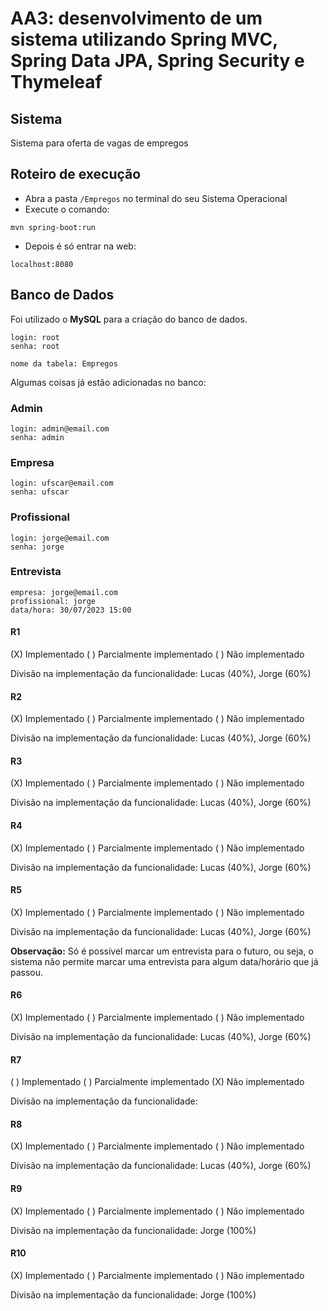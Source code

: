 # AA3: desenvolvimento de um sistema utilizando Spring MVC, Spring Data JPA, Spring Security e Thymeleaf

## Sistema 
Sistema para oferta de vagas de empregos 

## Roteiro de execução 

- Abra a pasta ```/Empregos``` no terminal do seu Sistema Operacional
- Execute o comando:
  
```
mvn spring-boot:run
```

- Depois é só entrar na web:

```
localhost:8080
```

## Banco de Dados
Foi utilizado o **MySQL** para a criação do banco de dados.
```
login: root
senha: root
```

```
nome da tabela: Empregos
```

Algumas coisas já estão adicionadas no banco:

### Admin

```
login: admin@email.com
senha: admin
```
### Empresa

```
login: ufscar@email.com
senha: ufscar
```

### Profissional

```
login: jorge@email.com
senha: jorge
```

### Entrevista

```
empresa: jorge@email.com
profissional: jorge
data/hora: 30/07/2023 15:00
```

#### R1

(X) Implementado ( ) Parcialmente implementado ( ) Não implementado

Divisão na implementação da funcionalidade: Lucas (40%), Jorge (60%)


#### R2

(X) Implementado ( ) Parcialmente implementado ( ) Não implementado

Divisão na implementação da funcionalidade: Lucas (40%), Jorge (60%)


#### R3

(X) Implementado ( ) Parcialmente implementado ( ) Não implementado

Divisão na implementação da funcionalidade: Lucas (40%), Jorge (60%)


#### R4

(X) Implementado ( ) Parcialmente implementado ( ) Não implementado

Divisão na implementação da funcionalidade: Lucas (40%), Jorge (60%)

#### R5

(X) Implementado ( ) Parcialmente implementado ( ) Não implementado

Divisão na implementação da funcionalidade: Lucas (40%), Jorge (60%)

**Observação:** Só é possível marcar um entrevista para o futuro, ou seja, o sistema não permite marcar uma entrevista para algum data/horário que já passou.


#### R6

(X) Implementado ( ) Parcialmente implementado ( ) Não implementado

Divisão na implementação da funcionalidade: Lucas (40%), Jorge (60%)


#### R7

( ) Implementado  ( ) Parcialmente implementado (X) Não implementado

Divisão na implementação da funcionalidade:

#### R8

(X) Implementado ( ) Parcialmente implementado ( ) Não implementado

Divisão na implementação da funcionalidade: Lucas (40%), Jorge (60%)

#### R9

(X) Implementado ( ) Parcialmente implementado ( ) Não implementado

Divisão na implementação da funcionalidade: Jorge (100%)

#### R10

(X) Implementado ( ) Parcialmente implementado ( ) Não implementado

Divisão na implementação da funcionalidade: Jorge (100%)

